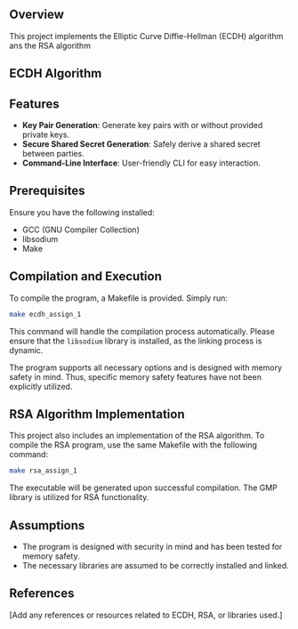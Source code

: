 ## Overview

This project implements the Elliptic Curve Diffie-Hellman (ECDH) algorithm ans the  RSA algorithm 

## ECDH Algorithm

## Features

- **Key Pair Generation**: Generate key pairs with or without provided private keys.
- **Secure Shared Secret Generation**: Safely derive a shared secret between parties.
- **Command-Line Interface**: User-friendly CLI for easy interaction.

## Prerequisites

Ensure you have the following installed:

- GCC (GNU Compiler Collection)
- libsodium
- Make

## Compilation and Execution

To compile the program, a Makefile is provided. Simply run:

```bash
make ecdh_assign_1
```

This command will handle the compilation process automatically. Please ensure that the `libsodium` library is installed, as the linking process is dynamic.

The program supports all necessary options and is designed with memory safety in mind. Thus, specific memory safety features have not been explicitly utilized.

## RSA Algorithm Implementation

This project also includes an implementation of the RSA algorithm. To compile the RSA program, use the same Makefile with the following command:

```bash
make rsa_assign_1
```

The executable will be generated upon successful compilation. The GMP library is utilized for RSA functionality.

## Assumptions

- The program is designed with security in mind and has been tested for memory safety.
- The necessary libraries are assumed to be correctly installed and linked.

## References

[Add any references or resources related to ECDH, RSA, or libraries used.]
